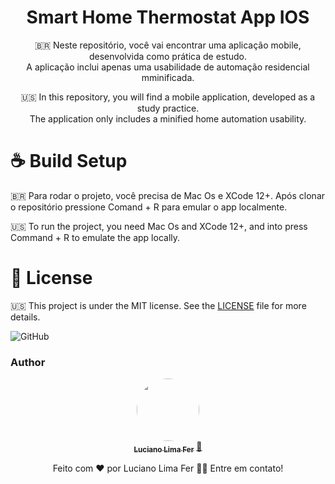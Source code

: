 <h1 align="center">
    Smart Home Thermostat App IOS
</h1>

<p align="center"> 🇧🇷 Neste repositório, você vai encontrar uma aplicação mobile, desenvolvida como prática de estudo. <br/> A aplicação inclui apenas uma usabilidade de automação residencial mminificada.</p>
<p align="center">🇺🇸 In this repository, you will find a mobile application, developed as a study practice. <br/> The application only includes a minified home automation usability.</p>



# :coffee: Build Setup

🇧🇷 Para rodar o projeto, você precisa de Mac Os e XCode 12+. Após clonar o repositório pressione Comand + R para emular o app localmente.

🇺🇸 To run the project, you need Mac Os and XCode 12+, and into press Command + R to emulate the app locally.

# :memo: License

🇺🇸 This project is under the MIT license. See the [LICENSE](LICENSE.md) file for more details.

![GitHub]()

### Author


<div align="center">
<a href="https://www.linkedin.com/in/lucianolimafer/">
 <img style="border-radius: 50%" src="https://media-exp1.licdn.com/dms/image/C4D03AQFoEsgEakJ-0Q/profile-displayphoto-shrink_800_800/0/1603924668132?e=1618444800&v=beta&t=GtUuAnclDGbD8L9YEipENrpEyhUZw641oxtWnmR5Ss8" width="100px;" alt=""/>
 <br />
 <sub><b>Luciano Lima Fer</b></sub></a> <a href="https://www.linkedin.com/in/lucianolimafer/" title="Luciano Lima Fer">🚀</a>

Feito com ❤️ por Luciano Lima Fer 👋🏽 Entre em contato!
</div>
